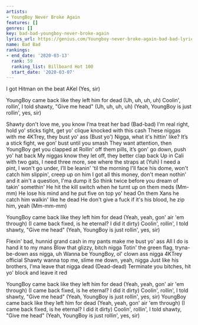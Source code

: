 ```yaml
---
artists:
- YoungBoy Never Broke Again
features: []
genres: []
key: bad-bad-youngboy-never-broke-again
lyrics_url: https://genius.com/Youngboy-never-broke-again-bad-bad-lyrics
name: Bad Bad
rankings:
- end_date: '2020-03-13'
  rank: 59
  ranking_list: Billboard Hot 100
  start_date: '2020-03-07'
---
```

I got Hitman on the beat
AKel (Yes, sir)


YoungBoy came back like they left him for dead (Uh, uh, uh, uh)
Coolin', rollin’, I told shawty, "Give me head" (Uh, uh, uh, uh)
(Yeah, YoungBoy is just rollin', yes, sir)


Shawty don't love me, you know I’ma treat her bad (Bad-bad)
I'm real right, hold yo' sticks tight, get yo' clique knocked with this cash
These niggas with me 4KTrey, they bust yo' ass (Bust yo')
Nigga, what it's hittin' like? It’s a stick fight, we gon’ bust until you smash
They want attention, then YoungBoy get you clapped at
Rollin' off them pills, it’s gon' go down, push yo' hat back
My niggas know they let off, they better clap back
Up in Cali with two gats, I need three more, see where the straps at (Yuh)
I need a pint, I won't go under, I’ll be leanin' 'til the morning
I'll face his dome, won't catch him slippin', creep up on him
I got all this money, don't mean nothin' and it ain't a question, I'ma dump it
So think twice before you dream of takin' somethin'
He hit the kill switch when he turnt up on them meds (Mm-mm)
He lose his mind and he put five on top yo' head
On them Xans he catch him walkin' like he dead
He don't give a fuck if it's his blood, he zip him, yeah (Mm-mm-mm)


YoungBoy came back like they left him for dead (Yeah, yeah, gon' air 'em through)
(I came back fixed, is he eternal? I did it dirty)
Coolin', rollin', I told shawty, "Give me head"
(Yeah, YoungBoy is just rollin', yes, sir)


Flexin' bad, hunnid grand cash in my pants make me bust yo' ass
All I do is hand it to my mans
Blow that glizzy, bitch nigga
Totin' the green flag, tryna-be-down ass nigga, uh
Wanna be YoungBoy, ol' clown ass nigga
4KTrey official
Shawty wanna top me, slime me down, yeah, nigga
Just like his brothers, I'ma leave that nigga dead (Dead-dead)
Terminate you bitches, hit yo' block and leave it red


YoungBoy came back like they left him for dead (Yeah, yeah, gon' air 'em through)
(I came back fixed, is he eternal? I did it dirty)
Coolin', rollin', I told shawty, "Give me head"
(Yeah, YoungBoy is just rollin', yes, sir)
YoungBoy came back like they left him for dead (Yeah, yeah, gon' air 'em through)
(I came back fixed, is he eternal? I did it dirty)
Coolin', rollin', I told shawty, "Give me head"
(Yeah, YoungBoy is just rollin', yes, sir)
